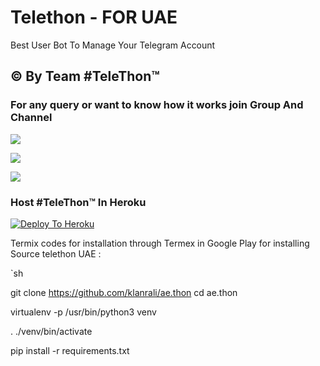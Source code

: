 # Telethon - FOR UAE

<p align="center">


Best User Bot To Manage Your Telegram Account 
## © By Team #TeleThon™

### For any query or want to know how it works join Group And Channel 

<a href="https://t.me/UAETHON"><img src="https://img.shields.io/badge/Join-Telegram%20Channel-red.svg?logo=Telegram"></a>

<a href="https://t.me/berliv"><img src="https://img.shields.io/badge/Join-Telegram%20Group-blue.svg?logo=telegram"></a>

<a href="https://youtu.be/HKLtmbiFi_Q"><img src="https://img.shields.io/badge/How%20To-Deploy-red.svg?logo=Youtube"></a>

### Host #TeleThon™ In Heroku

 

[![Deploy To Heroku](https://www.herokucdn.com/deploy/button.svg)](https://heroku.com/deploy?template=https://github.com/klanrali/TeleThon-IRAQ )

Termix codes for installation through Termex in Google Play for installing Source telethon UAE :

`sh

git clone https://github.com/klanrali/ae.thon
cd ae.thon

virtualenv -p /usr/bin/python3 venv

. ./venv/bin/activate

pip install -r requirements.txt
